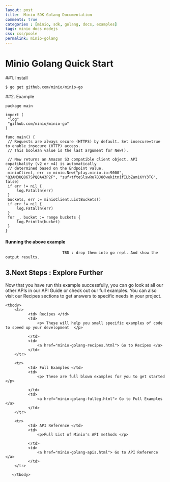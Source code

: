 ```yaml
---
layout: post
title:  Minio SDK Golang Documentation
comments: true
categories : [minio, sdk, golang, docs, examples]
tags: minio docs nodejs
css: css/poole
permalink: minio-golang 
---
```

 
 
# Minio Golang Quick Start


 
##1. Install
<!-- Rushan : All code blocks must be copyable and pasteable. Please use black screens for code blocks like prism.js (twilight) does? -->
 
	$ go get github.com/minio/minio-go
 				 

##2. Example

 
	package main

    import (
     "log"
     "github.com/minio/minio-go"
    )

    func main() {
     // Requests are always secure (HTTPS) by default. Set insecure=true to enable insecure (HTTP) access.
     // This boolean value is the last argument for New().

     // New returns an Amazon S3 compatible client object. API copatibality (v2 or v4) is automatically
     // determined based on the Endpoint value.
     minioClient, err := minio.New("play.minio.io:9000", "Q3AM3UQ867SPQQA43P2F", "zuf+tfteSlswRu7BJ86wekitnifILbZam1KYY3TG", false)
     if err != nil {
         log.Fatalln(err)
     }
     buckets, err := minioClient.ListBuckets()
     if err != nil {
         log.Fatalln(err)
     }
     for _, bucket := range buckets {
         log.Println(bucket)
     }
    }

#### Running the above example

							 TBD : drop them into go repl. And show the output results.
 
## 3.Next Steps : Explore Further

 Now that you have run this example successfully, you can go look at all our other APIs in our API Guide or check out our full examples. You can also visit our Recipes sections to get answers to specific needs in your project. 

<!-- Rushan: Markdown Tables are looking Ugly! Let's go with HTML here Please Style. -->

<table class="table table-bordered table-striped table-info">
	 
 	<tbody>
 	   	<tr>
 		      <td> Recipes </td>
 		      <td>	  
 				  <p> These will help you small specific examples of code to speed up your development  </p>	 
				  
 			  </td>
 			  <td>
 				  <a href="minio-golang-recipes.html"> Go to Recipes </a>
 			  </td>
 	   	</tr>	
		
 	   	<tr>
 		      <td> Full Examples </td>
 		      <td>	  
 				  <p> These are full blown examples for you to get started </p>	 
				  
 			  </td>
 			  <td>
 				  <a href="minio-golang-fulleg.html"> Go to Full Examples </a>
 			  </td>
 	   	</tr>
		
 	   	<tr>
 		      <td> API Reference </td>
 		      <td>	  
 				  <p>Full List of Minio's API methods </p>	 
				   
 			  </td>
 			  <td>
 				  <a href="minio-golang-apis.html"> Go to API Reference </a>
 			  </td>
 	   	</tr>
		     
 	   </tbody>
 </table>  
